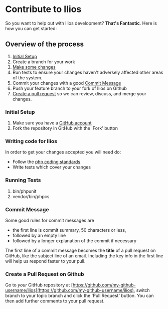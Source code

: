 # Contribute to Ilios

So you want to help out with Ilios development? **That's Fantastic**. Here is how you can get started:

## Overview of the process

1. [Initial Setup](#initial-setup)
2. Create a branch for your work
3. [Make some changes](#writing-code-for-ilios)
4. Run tests to ensure your changes haven't adversely affected other areas of the system.
5. Commit your changes with a good [Commit Message](#commit-message)
6. Push your feature branch to your fork of Ilios on Github
7. [Create a pull request](#create-a-pull-request-on-github) so we can review, discuss, and merge your changes.

### Initial Setup

1. Make sure you have a [GitHub account](https://github.com/signup/free)
2. Fork the repository in GitHub with the 'Fork' button

### Writing code for Ilios

In order to get your changes accepted you will need do:

* Follow the [php coding standards](http://www.php-fig.org/)
* Write tests which cover your changes

### Running Tests

1. bin/phpunit
2. vendor/bin/phpcs

### Commit Message

Some good rules for commit messages are

* the first line is commit summary, 50 characters or less,
* followed by an empty line
* followed by a longer explanation of the commit if necessary

The first line of a commit message becomes the **title** of a pull request on GitHub, like the subject line of an email. Including the key info in the first line will help us respond faster to your pull.

### Create a Pull Request on Github

Go to *your* GitHub repository at [https://github.com/my-github-username/ilios](https://github.com/my-github-username/ilios), switch branch to your topic branch and click the 'Pull Request' button. You can then add further comments to your pull request.
